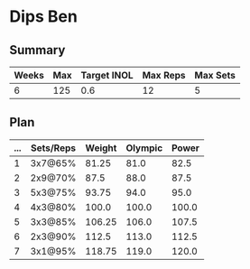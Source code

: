# Dips Ben

## Summary

Weeks | Max | Target INOL | Max Reps | Max Sets
--- | --- | --- | --- | ---
6 | 125 | 0.6 | 12 | 5

## Plan

 ... | Sets/Reps | Weight | Olympic | Power
--- | --- | --- | --- | ---
1 | 3x7@65% | 81.25 | 81.0 | 82.5
2 | 2x9@70% | 87.5 | 88.0 | 87.5
3 | 5x3@75% | 93.75 | 94.0 | 95.0
4 | 4x3@80% | 100.0 | 100.0 | 100.0
5 | 3x3@85% | 106.25 | 106.0 | 107.5
6 | 2x3@90% | 112.5 | 113.0 | 112.5
7 | 3x1@95% | 118.75 | 119.0 | 120.0
